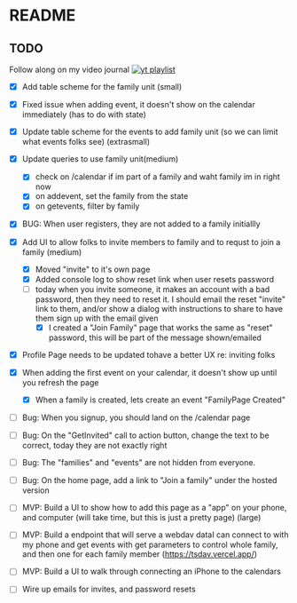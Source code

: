 # README

## TODO

Follow along on my video journal
[![yt playlist](https://github.com/jacebenson/familypage/assets/638764/4cf50630-32a6-421f-80d0-4ea5ebba1563)](https://www.youtube.com/playlist?list=PLiMstOldZgCcnR2m4QLB743eLdeIap70o)

- [x] Add table scheme for the family unit (small)
- [x] Fixed issue when adding event, it doesn't show on the calendar immediately (has to do with state)
- [x] Update table scheme for the events to add family unit (so we can limit what events folks see) (extrasmall)

- [x] Update queries to use family unit(medium)
  - [x] check on /calendar if im part of a family and waht family im in right now
  - [x] on addevent, set the family from the state
  - [x] on getevents, filter by family
- [x] BUG: When user registers, they are not added to a family initiallly
- [x] Add UI to allow folks to invite members to family and to requst to join a family (medium)
  - [x] Moved "invite" to it's own page
  - [x] Added console log to show reset link when user resets password
  - [ ] today when you invite someone, it makes an account with a bad password, then they need to reset it. I should email the reset "invite" link to them, and/or show a dialog with instructions to share to have them sign up with the email given
    - [x] I created a "Join Family" page that works the same as "reset" password, this will be part of the message shown/emailed
- [x] Profile Page needs to be updated tohave a better UX re: inviting folks
- [x] When adding the first event on your calendar, it doesn't show up until you refresh the page
  - [x] When a family is created, lets create an event "FamilyPage Created"

- [ ] Bug: When you signup, you should land on the /calendar page
- [ ] Bug: On the "GetInvited" call to action button, change the text to be correct, today they are not exactly right
- [ ] Bug: The "families" and "events" are not hidden from everyone.
- [ ] Bug: On the home page, add a link to "Join a family" under the hosted version

- [ ] MVP: Build a UI to show how to add this page as a "app" on your phone, and computer (will take time, but this is just a pretty page) (large)
- [ ] MVP: Build a endpoint that will serve a webdav dataI can connect to with my phone and get events with get parameters to control whole family, and then one for each family member (https://tsdav.vercel.app/)
- [ ] MVP: Build a UI to walk through connecting an iPhone to the calendars

- [ ] Wire up emails for invites, and password resets
